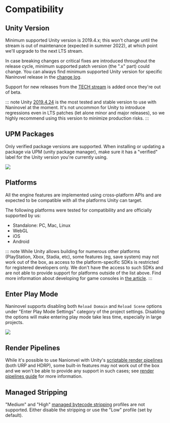 # Compatibility

## Unity Version

Minimum supported Unity version is 2019.4.x; this won't change until the stream is out of maintenance (expected in summer 2022), at which point we'll upgrade to the next LTS stream.

In case breaking changes or critical fixes are introduced throughout the release cycle, minimum supported patch version (the ".x" part) could change. You can always find minimum supported Unity version for specific Naninovel release in the [change log](https://github.com/Naninovel/Documentation/releases).

Support for new releases from the [TECH stream](https://blogs.unity3d.com/2018/04/09/new-plans-for-unity-releases-introducing-the-tech-and-long-term-support-lts-streams/) is added once they're out of beta.

::: note
Unity [2019.4.24](https://unity3d.com/unity/whats-new/2019.4.24) is the most tested and stable version to use with Naninovel at the moment. It's not uncommon for Unity to introduce regressions even in LTS patches (let alone minor and major releases), so we highly recommend using this version to minimize production risks.
:::

## UPM Packages

Only verified package versions are supported. When installing or updating a package via UPM (unity package manager), make sure it has a "verified" label for the Unity version you're currently using.

![](https://i.gyazo.com/a06f8b0cefff2fc5e578c60cae4ed33f.png)

## Platforms

All the engine features are implemented using cross-platform APIs and are expected to be compatible with all the platforms Unity can target. 

The following platforms were tested for compatibility and are officially supported by us:
* Standalone: PC, Mac, Linux
* WebGL
* iOS
* Android

::: note
While Unity allows building for numerous other platforms (PlayStation, Xbox, Stadia, etc), some features (eg, save system) may not work out of the box, as access to the platform-specific SDKs is restricted for registered developers only. We don't have the access to such SDKs and are not able to provide support for platforms outside of the list above. Find more information about developing for game consoles in [the article](https://unity.com/how-to/develop-console-video-games-unity).
:::

## Enter Play Mode

Naninovel supports disabling both `Reload Domain` and `Reload Scene` options under "Enter Play Mode Settings" category of the project settings. Disabling the options will make entering play mode take less time, especially in large projects.

![](https://i.gyazo.com/dd0a3037a0bca8b73608ecc7b71c3982.png)

## Render Pipelines

While it's possible to use Nanionvel with Unity's [scriptable render pipelines](https://docs.unity3d.com/Manual/render-pipelines.html) (both URP and HDRP), some built-in features may not work out of the box and we won't be able to provide any support in such cases; see [render pipelines guide](/guide/render-pipelines.md) for more information.

## Managed Stripping

"Medium" and "High" [managed bytecode stripping](https://docs.unity3d.com/Manual/ManagedCodeStripping.html) profiles are not supported. Either disable the stripping or use the "Low" profile (set by default).
